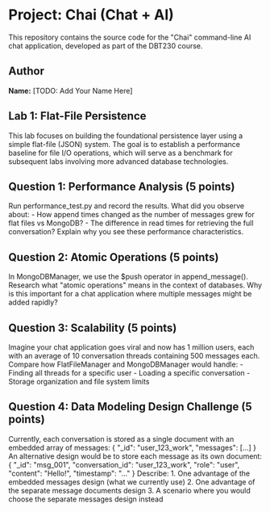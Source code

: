 # Project: Chai (Chat + AI)

This repository contains the source code for the "Chai" command-line AI chat application, developed as part of the DBT230 course.

## Author

**Name:** [TODO: Add Your Name Here]

## Lab 1: Flat-File Persistence

This lab focuses on building the foundational persistence layer using a simple flat-file (JSON) system. The goal is to establish a performance baseline for file I/O operations, which will serve as a benchmark for subsequent labs involving more advanced database technologies.

## Question 1: Performance Analysis (5 points)
Run performance_test.py and record the results. What did you observe about:
    - How append times changed as the number of messages grew for flat files vs MongoDB?
    - The difference in read times for retrieving the full conversation?
Explain why you see these performance characteristics.

## Question 2: Atomic Operations (5 points)
In MongoDBManager, we use the $push operator in append_message(). Research what "atomic operations" means in the context of databases. Why is this important for a chat application where multiple messages might be added rapidly?

## Question 3: Scalability (5 points)
Imagine your chat application goes viral and now has 1 million users, each with an average of 10 conversation threads containing 500 messages each.
Compare how FlatFileManager and MongoDBManager would handle:
    - Finding all threads for a specific user
    - Loading a specific conversation
    - Storage organization and file system limits

## Question 4: Data Modeling Design Challenge (5 points)
Currently, each conversation is stored as a single document with an embedded array of messages:
{
  "_id": "user_123_work",
  "messages": [...]
}
An alternative design would be to store each message as its own document:
{
  "_id": "msg_001",
  "conversation_id": "user_123_work",
  "role": "user",
  "content": "Hello!",
  "timestamp": "..."
}
Describe:
    1. One advantage of the embedded messages design (what we currently use)
    2. One advantage of the separate message documents design
    3. A scenario where you would choose the separate messages design instead